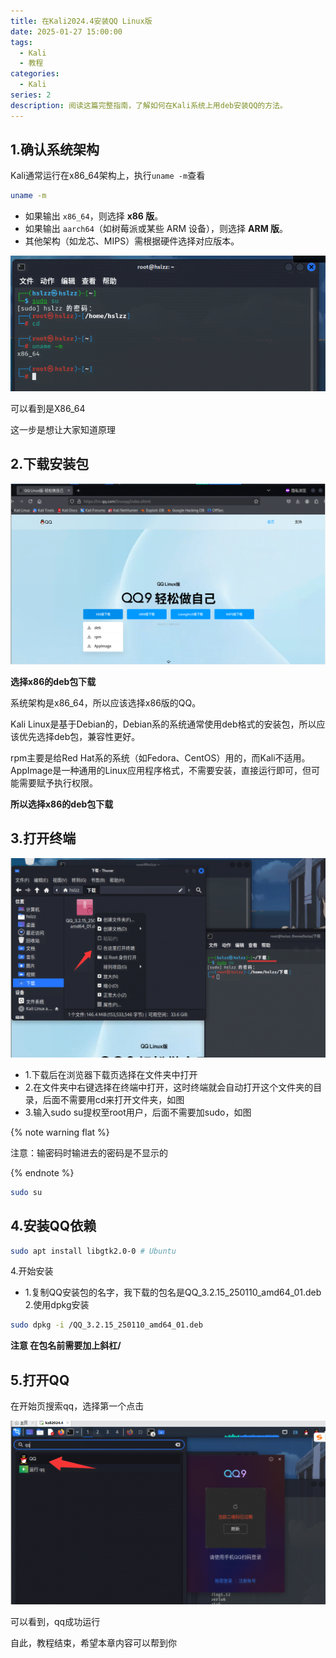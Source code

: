 ```yaml
---
title: 在Kali2024.4安装QQ Linux版
date: 2025-01-27 15:00:00
tags:
  - Kali
  - 教程
categories:
  - Kali
series: 2
description: 阅读这篇完整指南，了解如何在Kali系统上用deb安装QQ的方法。
---
```


## 1.确认系统架构

Kali通常运行在x86_64架构上，执行`uname -m`查看

``` bash
uname -m
```

- 如果输出 `x86_64`，则选择 **x86 版**。
- 如果输出 `aarch64`（如树莓派或某些 ARM 设备），则选择 **ARM 版**。
- 其他架构（如龙芯、MIPS）需根据硬件选择对应版本。

![查看系统架构](/img/post/2/1.png)

可以看到是X86_64

这一步是想让大家知道原理



## 2.下载安装包

![QQLinux官网页面](/img/post/2/2.png)

**选择x86的deb包下载**

系统架构是x86_64，所以应该选择x86版的QQ。

Kali Linux是基于Debian的，Debian系的系统通常使用deb格式的安装包，所以应该优先选择deb包，兼容性更好。

rpm主要是给Red Hat系的系统（如Fedora、CentOS）用的，而Kali不适用。AppImage是一种通用的Linux应用程序格式，不需要安装，直接运行即可，但可能需要赋予执行权限。

**所以选择x86的deb包下载**

## 3.打开终端

![打开终端](/img/post/2/3.png)

- 1.下载后在浏览器下载页选择在文件夹中打开
- 2.在文件夹中右键选择在终端中打开，这时终端就会自动打开这个文件夹的目录，后面不需要用cd来打开文件夹，如图
- 3.输入sudo su提权至root用户，后面不需要加sudo，如图

{% note warning flat %}

注意：输密码时输进去的密码是不显示的

{% endnote %}

``` bash
sudo su
```

## 4.安装QQ依赖

``` bash
sudo apt install libgtk2.0-0 # Ubuntu
```

4.开始安装

- 1.复制QQ安装包的名字，我下载的包名是QQ_3.2.15_250110_amd64_01.deb
  2.使用dpkg安装

``` bash
sudo dpkg -i /QQ_3.2.15_250110_amd64_01.deb
```

**注意 在包名前需要加上斜杠/**

## 5.打开QQ

在开始页搜索qq，选择第一个点击

![开始栏搜索qq](/img/post/2/4.png)

可以看到，qq成功运行

自此，教程结束，希望本章内容可以帮到你
